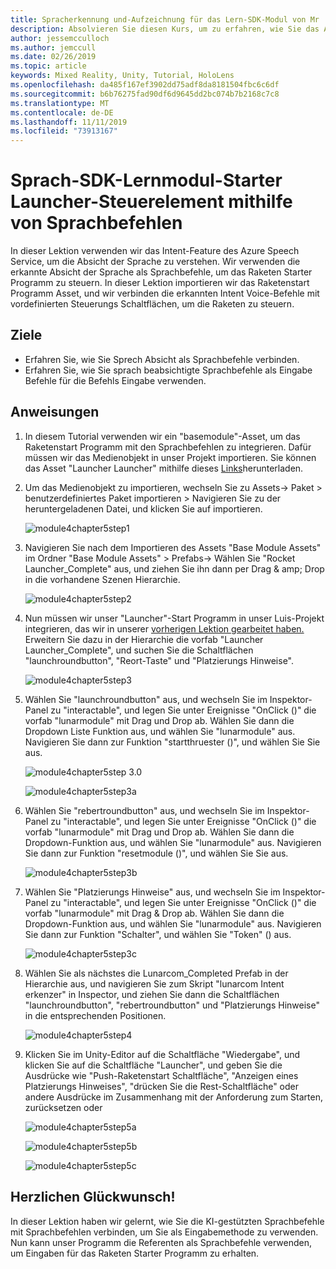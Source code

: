 ```yaml
---
title: Spracherkennung und-Aufzeichnung für das Lern-SDK-Modul von Mr
description: Absolvieren Sie diesen Kurs, um zu erfahren, wie Sie das Azure Speech SDK in einer Mixed Reality-Anwendung implementieren.
author: jessemcculloch
ms.author: jemccull
ms.date: 02/26/2019
ms.topic: article
keywords: Mixed Reality, Unity, Tutorial, HoloLens
ms.openlocfilehash: da485f167ef3902dd75adf8da8181504fbc6c6df
ms.sourcegitcommit: b6b76275fad90df6d9645dd2bc074b7b2168c7c8
ms.translationtype: MT
ms.contentlocale: de-DE
ms.lasthandoff: 11/11/2019
ms.locfileid: "73913167"
---
```

# <a name="speech-sdk-learning-module---rocket-launcher-control-using-speech-commands"></a>Sprach-SDK-Lernmodul-Starter Launcher-Steuerelement mithilfe von Sprachbefehlen

In dieser Lektion verwenden wir das Intent-Feature des Azure Speech Service, um die Absicht der Sprache zu verstehen. Wir verwenden die erkannte Absicht der Sprache als Sprachbefehle, um das Raketen Starter Programm zu steuern. In dieser Lektion importieren wir das Raketenstart Programm Asset, und wir verbinden die erkannten Intent Voice-Befehle mit vordefinierten Steuerungs Schaltflächen, um die Raketen zu steuern.

## <a name="objectives"></a>Ziele

- Erfahren Sie, wie Sie Sprech Absicht als Sprachbefehle verbinden.
- Erfahren Sie, wie Sie sprach beabsichtigte Sprachbefehle als Eingabe Befehle für die Befehls Eingabe verwenden.

## <a name="instructions"></a>Anweisungen

1. In diesem Tutorial verwenden wir ein "basemodule"-Asset, um das Raketenstart Programm mit den Sprachbefehlen zu integrieren. Dafür müssen wir das Medienobjekt in unser Projekt importieren. Sie können das Asset "Launcher Launcher" mithilfe dieses [Links](https://github.com/Developer-OI/MixedRealityLearning/releases/download/1.2.1/BaseModuleAssets-1.2.1.unitypackage)herunterladen.

2. Um das Medienobjekt zu importieren, wechseln Sie zu Assets-> Paket > benutzerdefiniertes Paket importieren > Navigieren Sie zu der heruntergeladenen Datei, und klicken Sie auf importieren.

    ![module4chapter5step1](images/module4chapter5step1.PNG)

3. Navigieren Sie nach dem Importieren des Assets "Base Module Assets" im Ordner "Base Module Assets" > Prefabs-> Wählen Sie "Rocket Launcher_Complete" aus, und ziehen Sie ihn dann per Drag & amp; Drop in die vorhandene Szenen Hierarchie.

    ![module4chapter5step2](images/module4chapter5step2.PNG)

4. Nun müssen wir unser "Launcher"-Start Programm in unser Luis-Projekt integrieren, das wir in unserer [vorherigen Lektion gearbeitet haben.](mrlearning-speechSDK-ch4.md) Erweitern Sie dazu in der Hierarchie die vorfab "Launcher Launcher_Complete", und suchen Sie die Schaltflächen "launchroundbutton", "Reort-Taste" und "Platzierungs Hinweise".

    ![module4chapter5step3](images/module4chapter5step3.PNG)

5. Wählen Sie "launchroundbutton" aus, und wechseln Sie im Inspektor-Panel zu "interactable", und legen Sie unter Ereignisse "OnClick ()" die vorfab "lunarmodule" mit Drag und Drop ab. Wählen Sie dann die Dropdown Liste Funktion aus, und wählen Sie "lunarmodule" aus. Navigieren Sie dann zur Funktion "startthruester ()", und wählen Sie Sie aus.

    ![module4chapter5step 3.0](images/module4chapter5step3.0.PNG)

    ![module4chapter5step3a](images/module4chapter5step3a.PNG)

6. Wählen Sie "rebertroundbutton" aus, und wechseln Sie im Inspektor-Panel zu "interactable", und legen Sie unter Ereignisse "OnClick ()" die vorfab "lunarmodule" mit Drag und Drop ab. Wählen Sie dann die Dropdown-Funktion aus, und wählen Sie "lunarmodule" aus. Navigieren Sie dann zur Funktion "resetmodule ()", und wählen Sie Sie aus.

    ![module4chapter5step3b](images/module4chapter5step3b.PNG)

7. Wählen Sie "Platzierungs Hinweise" aus, und wechseln Sie im Inspektor-Panel zu "interactable", und legen Sie unter Ereignisse "OnClick ()" die vorfab "lunarmodule" mit Drag & Drop ab. Wählen Sie dann die Dropdown-Funktion aus, und wählen Sie "lunarmodule" aus. Navigieren Sie dann zur Funktion "Schalter", und wählen Sie "Token" () aus.

    ![module4chapter5step3c](images/module4chapter5step3c.PNG)

8. Wählen Sie als nächstes die Lunarcom_Completed Prefab in der Hierarchie aus, und navigieren Sie zum Skript "lunarcom Intent erkenzer" in Inspector, und ziehen Sie dann die Schaltflächen "launchroundbutton", "rebertroundbutton" und "Platzierungs Hinweise" in die entsprechenden Positionen.

    ![module4chapter5step4](images/module4chapter5step4.PNG)

9. Klicken Sie im Unity-Editor auf die Schaltfläche "Wiedergabe", und klicken Sie auf die Schaltfläche "Launcher", und geben Sie die Ausdrücke wie "Push-Raketenstart Schaltfläche", "Anzeigen eines Platzierungs Hinweises", "drücken Sie die Rest-Schaltfläche" oder andere Ausdrücke im Zusammenhang mit der Anforderung zum Starten, zurücksetzen oder

    ![module4chapter5step5a](images/module4chapter5step5a.PNG)

    ![module4chapter5step5b](images/module4chapter5step5b.PNG)

    ![module4chapter5step5c](images/module4chapter5step5c.PNG)

## <a name="congratulations"></a>Herzlichen Glückwunsch!

In dieser Lektion haben wir gelernt, wie Sie die KI-gestützten Sprachbefehle mit Sprachbefehlen verbinden, um Sie als Eingabemethode zu verwenden. Nun kann unser Programm die Referenten als Sprachbefehle verwenden, um Eingaben für das Raketen Starter Programm zu erhalten.
